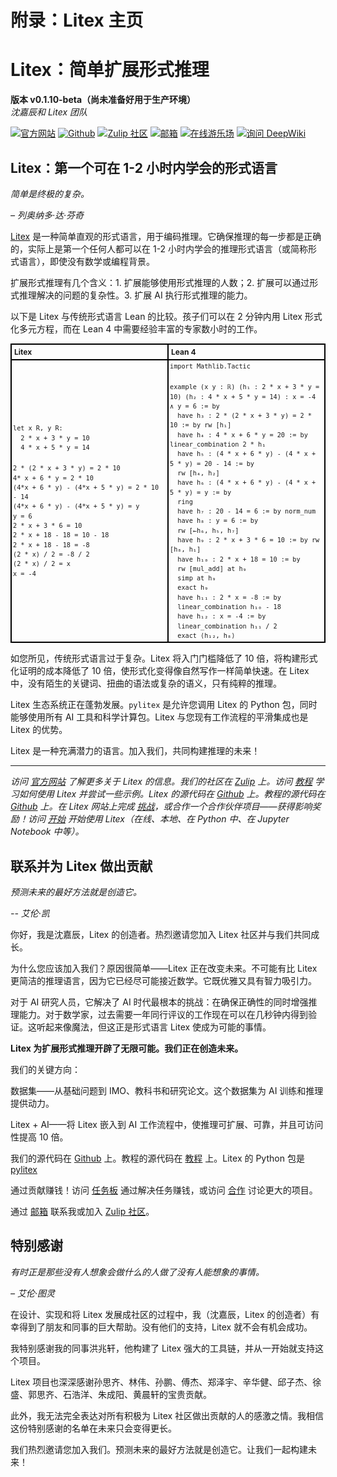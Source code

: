 # 附录：Litex 主页
# Litex：简单扩展形式推理

**版本 v0.1.10-beta（尚未准备好用于生产环境）**  
*沈嘉辰和 Litex 团队*

[![官方网站](https://img.shields.io/badge/官方网站-blue?logo=website)](https://litexlang.com)
[![Github](https://img.shields.io/badge/Github-grey?logo=github)](https://github.com/litexlang/golitex)
[![Zulip 社区](https://img.shields.io/badge/Zulip%20社区-purple?logo=zulip)](https://litex.zulipchat.com/join/c4e7foogy6paz2sghjnbujov/)
[![邮箱](https://img.shields.io/badge/邮箱-red?logo=email)](mailto:litexlang@outlook.com)
[![在线游乐场](https://img.shields.io/badge/在线游乐场-darkgreen?logo=playground)](https://litexlang.com/playground)
[![询问 DeepWiki](https://deepwiki.com/badge.svg)](https://deepwiki.com/litexlang/golitex)


## Litex：第一个可在 1-2 小时内学会的形式语言

_简单是终极的复杂。_

_– 列奥纳多·达·芬奇_

[Litex](https://litexlang.com) 是一种简单直观的形式语言，用于编码推理。它确保推理的每一步都是正确的，实际上是第一个任何人都可以在 1-2 小时内学会的推理形式语言（或简称形式语言），即使没有数学或编程背景。

扩展形式推理有几个含义：1. 扩展能够使用形式推理的人数；2. 扩展可以通过形式推理解决的问题的复杂性。3. 扩展 AI 执行形式推理的能力。

以下是 Litex 与传统形式语言 Lean 的比较。孩子们可以在 2 分钟内用 Litex 形式化多元方程，而在 Lean 4 中需要经验丰富的专家数小时的工作。

<table style="border-collapse: collapse; width: 100%; font-size: 12px">
  <tr>
    <th style="border: 2px solid black; padding: 4px; text-align: left; width: 50%;">Litex</th>
    <th style="border: 2px solid black; padding: 4px; text-align: left; width: 50%;">Lean 4</th>
  </tr>
  <tr>
    <td style="border: 2px solid black; padding: 2px; line-height: 1.5">
      <code>let x R, y R:</code><br>
      <code>&nbsp;&nbsp;2 * x + 3 * y = 10</code><br>
      <code>&nbsp;&nbsp;4 * x + 5 * y = 14</code><br><br>
      <code>2 * (2 * x + 3 * y) = 2 * 10</code><br>
      <code>4* x + 6 * y = 2 * 10</code><br>
      <code>(4*x + 6 * y) - (4*x + 5 * y) = 2 * 10 - 14</code><br>
      <code>(4*x + 6 * y) - (4*x + 5 * y) = y</code><br>
      <code>y = 6</code><br>
      <code>2 * x + 3 * 6 = 10</code><br>
      <code>2 * x + 18 - 18 = 10 - 18</code><br>
      <code>2 * x + 18 - 18 = -8</code><br>
      <code>(2 * x) / 2 = -8 / 2</code><br>
      <code>(2 * x) / 2 = x</code><br>
      <code>x = -4</code>
    </td>
    <td style="border: 2px solid black; padding: 2px; line-height: 1.5">
      <code>import Mathlib.Tactic</code><br><br>
      <code>example (x y : ℝ) (h₁ : 2 * x + 3 * y = 10) (h₂ : 4 * x + 5 * y = 14) : x = -4 ∧ y = 6 := by</code><br>
      <code>&nbsp;&nbsp;have h₃ : 2 * (2 * x + 3 * y) = 2 * 10 := by rw [h₁]</code><br>
      <code>&nbsp;&nbsp;have h₄ : 4 * x + 6 * y = 20 := by linear_combination 2 * h₁</code><br>
      <code>&nbsp;&nbsp;have h₅ : (4 * x + 6 * y) - (4 * x + 5 * y) = 20 - 14 := by</code><br>
      <code>&nbsp;&nbsp;rw [h₄, h₂]</code><br>
      <code>&nbsp;&nbsp;have h₆ : (4 * x + 6 * y) - (4 * x + 5 * y) = y := by</code><br>
      <code>&nbsp;&nbsp;ring</code><br>
      <code>&nbsp;&nbsp;have h₇ : 20 - 14 = 6 := by norm_num</code><br>
      <code>&nbsp;&nbsp;have h₈ : y = 6 := by</code><br>
      <code>&nbsp;&nbsp;rw [←h₆, h₅, h₇]</code><br>
      <code>&nbsp;&nbsp;have h₉ : 2 * x + 3 * 6 = 10 := by rw [h₈, h₁]</code><br>
      <code>&nbsp;&nbsp;have h₁₀ : 2 * x + 18 = 10 := by</code><br>
      <code>&nbsp;&nbsp;rw [mul_add] at h₉</code><br>
      <code>&nbsp;&nbsp;simp at h₉</code><br>
      <code>&nbsp;&nbsp;exact h₉</code><br>
      <code>&nbsp;&nbsp;have h₁₁ : 2 * x = -8 := by</code><br>
      <code>&nbsp;&nbsp;linear_combination h₁₀ - 18</code><br>
      <code>&nbsp;&nbsp;have h₁₂ : x = -4 := by</code><br>
      <code>&nbsp;&nbsp;linear_combination h₁₁ / 2</code><br>
      <code>&nbsp;&nbsp;exact ⟨h₁₂, h₈⟩</code>
    </td>
  </tr>
</table>

如您所见，传统形式语言过于复杂。Litex 将入门门槛降低了 10 倍，将构建形式化证明的成本降低了 10 倍，使形式化变得像自然写作一样简单快速。在 Litex 中，没有陌生的关键词、扭曲的语法或复杂的语义，只有纯粹的推理。

Litex 生态系统正在蓬勃发展。`pylitex` 是允许您调用 Litex 的 Python 包，同时能够使用所有 AI 工具和科学计算包。Litex 与您现有工作流程的平滑集成也是 Litex 的优势。

Litex 是一种充满潜力的语言。加入我们，共同构建推理的未来！

---

*访问 [官方网站](https://litexlang.com/) 了解更多关于 Litex 的信息。我们的社区在 [Zulip](https://litex.zulipchat.com/join/c4e7foogy6paz2sghjnbujov/) 上。访问 [教程](https://litexlang.com/doc/Tutorial/Introduction) 学习如何使用 Litex 并尝试一些示例。Litex 的源代码在 [Github](https://github.com/litexlang/golitex) 上。教程的源代码在 [Github](https://github.com/litexlang/litex-tutorial) 上。在 Litex 网站上完成 [挑战](https://litexlang.com/collaboration)，或合作一个合作伙伴项目——获得影响奖励！访问 [开始](https://litexlang.com/doc/Start) 开始使用 Litex（在线、本地、在 Python 中、在 Jupyter Notebook 中等）。*

## 联系并为 Litex 做出贡献

_预测未来的最好方法就是创造它。_

_-- 艾伦·凯_

你好，我是沈嘉辰，Litex 的创造者。热烈邀请您加入 Litex 社区并与我们共同成长。

为什么您应该加入我们？原因很简单——Litex 正在改变未来。不可能有比 Litex 更简洁的推理语言，因为它已经尽可能接近数学。它既优雅又具有智力吸引力。

对于 AI 研究人员，它解决了 AI 时代最根本的挑战：在确保正确性的同时增强推理能力。对于数学家，过去需要一年同行评议的工作现在可以在几秒钟内得到验证。这听起来像魔法，但这正是形式语言 Litex 使成为可能的事情。

**Litex 为扩展形式推理开辟了无限可能。我们正在创造未来。**

我们的关键方向：

数据集——从基础问题到 IMO、教科书和研究论文。这个数据集为 AI 训练和推理提供动力。

Litex + AI——将 Litex 嵌入到 AI 工作流程中，使推理可扩展、可靠，并且可访问性提高 10 倍。

我们的源代码在 [Github](https://github.com/litexlang/golitex) 上。教程的源代码在 [教程](https://github.com/litexlang/litex-tutorial) 上。Litex 的 Python 包是 [pylitex](https://github.com/litexlang/pylitex)

通过贡献赚钱！访问 [任务板](https://litexlang.com/task-board) 通过解决任务赚钱，或访问 [合作](https://litexlang.com/collaboration) 讨论更大的项目。

通过 [邮箱](mailto:litexlang@outlook.com) 联系我或加入 [Zulip 社区](https://litex.zulipchat.com/join/c4e7foogy6paz2sghjnbujov/)。

## 特别感谢

_有时正是那些没有人想象会做什么的人做了没有人能想象的事情。_

_– 艾伦·图灵_

在设计、实现和将 Litex 发展成社区的过程中，我（沈嘉辰，Litex 的创造者）有幸得到了朋友和同事的巨大帮助。没有他们的支持，Litex 就不会有机会成功。

我特别感谢我的同事洪兆轩，他构建了 Litex 强大的工具链，并从一开始就支持这个项目。

Litex 项目也深深感谢孙思齐、林伟、孙鹏、傅杰、郑泽宇、辛华健、邱子杰、徐盛、郭思齐、石浩洋、朱成阳、黄晨轩的宝贵贡献。

此外，我无法完全表达对所有积极为 Litex 社区做出贡献的人的感激之情。我相信这份特别感谢的名单在未来只会变得更长。

我们热烈邀请您加入我们。预测未来的最好方法就是创造它。让我们一起构建未来！
